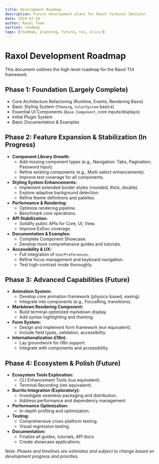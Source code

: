 ```yaml
---
title: Development Roadmap
description: Future development plans for Raxol Terminal Emulator
date: 2024-07-18
author: Raxol Team
section: roadmap
tags: [roadmap, planning, future, tui, elixir]
---
```


# Raxol Development Roadmap

This document outlines the high-level roadmap for the Raxol TUI framework.

## Phase 1: Foundation (Largely Complete)

- Core Architecture Refactoring (Runtime, Events, Rendering Basis)
- Basic Styling System (`Theming`, `ColorSystem` basics)
- Essential UI Components (`Base.Component`, core inputs/displays)
- Initial Plugin System
- Basic Documentation & Examples

## Phase 2: Feature Expansion & Stabilization (In Progress)

- **Component Library Growth:**
  - Add missing component types (e.g., Navigation: Tabs, Pagination; Password Input).
  - Refine existing components (e.g., Multi-select enhancements).
  - Improve test coverage for all components.
- **Styling System Enhancements:**
  - Implement extended border styles (rounded, thick, double).
  - Explore adaptive background detection.
  - Refine theme definitions and palettes.
- **Performance & Rendering:**
  - Optimize rendering pipeline.
  - Benchmark core operations.
- **API Stabilization:**
  - Solidify public APIs for Core, UI, View.
  - Improve ExDoc coverage.
- **Documentation & Examples:**
  - Complete Component Showcase.
  - Develop more comprehensive guides and tutorials.
- **Accessibility & UX:**
  - Full integration of `UserPreferences`.
  - Refine focus management and keyboard navigation.
  - Test high-contrast mode thoroughly.

## Phase 3: Advanced Capabilities (Future)

- **Animation System:**
  - Develop core animation framework (physics-based, easing).
  - Integrate into components (e.g., FocusRing, transitions).
- **Markdown Rendering Component:**
  - Build terminal-optimized markdown display.
  - Add syntax highlighting and theming.
- **Form System:**
  - Design and implement form framework (`Huh` equivalent).
  - Include field types, validation, accessibility.
- **Internationalization (i18n):**
  - Lay groundwork for i18n support.
  - Integrate with components and accessibility.

## Phase 4: Ecosystem & Polish (Future)

- **Ecosystem Tools Exploration:**
  - CLI Enhancement Tools (`Gum` equivalent).
  - Terminal Recording (`VHS` equivalent).
- **Burrito Integration (Exploratory):**
  - Investigate seamless packaging and distribution.
  - Address performance and dependency management.
- **Performance Optimization:**
  - In-depth profiling and optimization.
- **Testing:**
  - Comprehensive cross-platform testing.
  - Visual regression testing.
- **Documentation:**
  - Finalize all guides, tutorials, API docs.
  - Create showcase applications.

_Note: Phases and timelines are estimates and subject to change based on development progress and priorities._
